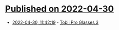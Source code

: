 # [Published on 2022-04-30](index.md)

* [2022-04-30, 11:42:19](https://news.ycombinator.com/item?id=31215247) - [Tobii Pro Glasses 3](https://www.tobiipro.com/product-listing/tobii-pro-glasses-3/)
